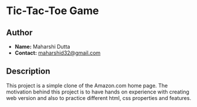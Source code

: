 # Tic-Tac-Toe Game

## Author
- **Name:** Maharshi Dutta
- **Contact:** maharshid32@gmail.com

## Description
This project is a simple clone of the Amazon.com home page. The motivation behind this project is to have hands on experience with creating web version and also to practice different html, css properties and features.

<!-- ## Rules of the Game
1. The game is played on a grid that's 3 squares by 3 squares.
2. Player 1 is X, and Player 2 (or the computer) is O. Players take turns putting their marks in empty squares.
3. The first player to get 3 of their marks in a row (up, down, across, or diagonally) is the winner.
4. If all 9 squares are filled and neither player has 3 marks in a row, the game is a draw.

## Features
- Play against another human player or against the computer.
- Simple and intuitive user interface.
- Error handling for invalid moves.
- Option to restart the game after completion.

## How to Play
1. Clone the repository to your local machine.
2. Open the project in VSCode. 
3. Ensure you have installed the "Live Server" extension. 
3. Navigate to the directory containing the project files.
4. Click on "index.html" and the click on "GO live" at the bottom right corner
5. Follow the on-screen instructions to play the game.

## Dependencies
- Latest version of Chrome, Firefox, Edge browser. 

## Acknowledgments
- This project was inspired by the simplicity and elegance of the Tic-Tac-Toe game.


## License
This project is licensed under the MIT License - see the [LICENSE](/ttt/LICENSE) file for details. -->

